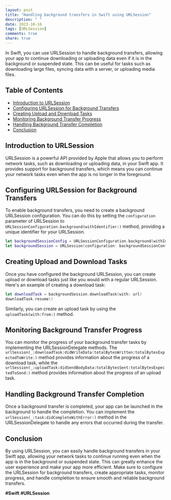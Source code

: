 ```yaml
---
layout: post
title: "Handling background transfers in Swift using URLSession"
description: " "
date: 2023-10-16
tags: [URLSession]
comments: true
share: true
---
```


In Swift, you can use URLSession to handle background transfers, allowing your app to continue downloading or uploading data even if it is in the background or suspended state. This can be useful for tasks such as downloading large files, syncing data with a server, or uploading media files.

## Table of Contents
- [Introduction to URLSession](#introduction-to-urlsession)
- [Configuring URLSession for Background Transfers](#configuring-urlsession-for-background-transfers)
- [Creating Upload and Download Tasks](#creating-upload-and-download-tasks)
- [Monitoring Background Transfer Progress](#monitoring-background-transfer-progress)
- [Handling Background Transfer Completion](#handling-background-transfer-completion)
- [Conclusion](#conclusion)

## Introduction to URLSession

URLSession is a powerful API provided by Apple that allows you to perform network tasks, such as downloading or uploading data, in your Swift app. It provides support for background transfers, which means you can continue your network tasks even when the app is no longer in the foreground.

## Configuring URLSession for Background Transfers

To enable background transfers, you need to create a background URLSession configuration. You can do this by setting the `configuration` parameter of URLSession to `URLSessionConfiguration.background(withIdentifier:)` method, providing a unique identifier for your URLSession.

```swift
let backgroundSessionConfig = URLSessionConfiguration.background(withIdentifier: "com.example.app.backgroundSession")
let backgroundSession = URLSession(configuration: backgroundSessionConfig)
```

## Creating Upload and Download Tasks

Once you have configured the background URLSession, you can create upload or download tasks just like you would with a regular URLSession. Here's an example of creating a download task:

```swift
let downloadTask = backgroundSession.downloadTask(with: url)
downloadTask.resume()
```

Similarly, you can create an upload task by using the `uploadTask(with:from:)` method.

## Monitoring Background Transfer Progress

You can monitor the progress of your background transfer tasks by implementing the URLSessionDelegate methods. The `urlSession(_:downloadTask:didWriteData:totalBytesWritten:totalBytesExpectedToWrite:)` method provides information about the progress of a download task, while the `urlSession(_:uploadTask:didSendBodyData:totalBytesSent:totalBytesExpectedToSend:)` method provides information about the progress of an upload task.

## Handling Background Transfer Completion

Once a background transfer is completed, your app can be launched in the background to handle the completion. You can implement the `urlSession(_:task:didCompleteWithError:)` method in the URLSessionDelegate to handle any errors that occurred during the transfer.

## Conclusion

By using URLSession, you can easily handle background transfers in your Swift app, allowing your network tasks to continue running even when the app is in the background or suspended state. This can greatly enhance the user experience and make your app more efficient. Make sure to configure the URLSession for background transfers, create appropriate tasks, monitor progress, and handle completion to ensure smooth and reliable background transfers.

**#Swift** **#URLSession**